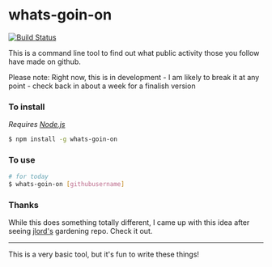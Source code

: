 # whats-goin-on

[![Build Status](https://travis-ci.org/hamishdickson/whats-goin-on.svg?branch=master)](https://travis-ci.org/hamishdickson/whats-goin-on)

This is a command line tool to find out what public activity those you follow have made on github.

Please note: Right now, this is in development - I am likely to break it at any point - check back in about a week for a finalish version

### To install

_Requires [Node.js](http://www.nodejs.org)_
```bash
$ npm install -g whats-goin-on
```

### To use

```bash
# for today
$ whats-goin-on [githubusername]
```

### Thanks

While this does something totally different, I came up with this idea after seeing [jlord's](https://github.com/jlord) gardening repo. Check it out.

---

This is a very basic tool, but it's fun to write these things!